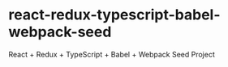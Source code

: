 # react-redux-typescript-babel-webpack-seed
React + Redux + TypeScript + Babel + Webpack Seed Project
